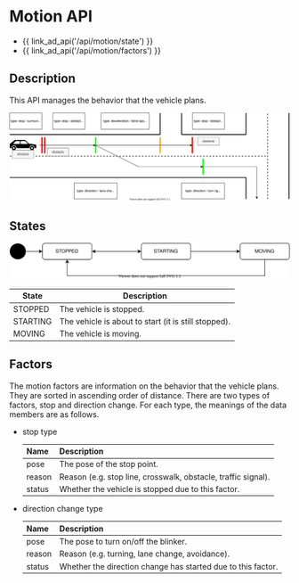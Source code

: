 # Motion API

- {{ link_ad_api('/api/motion/state') }}
- {{ link_ad_api('/api/motion/factors') }}

## Description

This API manages the behavior that the vehicle plans.

![motion-factors](./factors.drawio.svg)

## States

![motion-state](./state.drawio.svg)

| State    | Description                                          |
| -------- | ---------------------------------------------------- |
| STOPPED  | The vehicle is stopped.                              |
| STARTING | The vehicle is about to start (it is still stopped). |
| MOVING   | The vehicle is moving.                               |

## Factors

The motion factors are information on the behavior that the vehicle plans.
They are sorted in ascending order of distance.
There are two types of factors, stop and direction change.
For each type, the meanings of the data members are as follows.

- stop type

  | Name   | Description                                                   |
  | ------ | ------------------------------------------------------------- |
  | pose   | The pose of the stop point.                                   |
  | reason | Reason (e.g. stop line, crosswalk, obstacle, traffic signal). |
  | status | Whether the vehicle is stopped due to this factor.            |

- direction change type

  | Name   | Description                                                  |
  | ------ | ------------------------------------------------------------ |
  | pose   | The pose to turn on/off the blinker.                         |
  | reason | Reason (e.g. turning, lane change, avoidance).               |
  | status | Whether the direction change has started due to this factor. |
